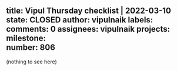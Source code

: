 title:	Vipul Thursday checklist | 2022-03-10
state:	CLOSED
author:	vipulnaik
labels:	
comments:	0
assignees:	vipulnaik
projects:	
milestone:	
number:	806
--
(nothing to see here)
